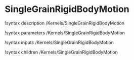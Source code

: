 <!-- MOOSE Documentation Stub: Remove this when content is added. -->

# SingleGrainRigidBodyMotion
!syntax description /Kernels/SingleGrainRigidBodyMotion

!syntax parameters /Kernels/SingleGrainRigidBodyMotion

!syntax inputs /Kernels/SingleGrainRigidBodyMotion

!syntax children /Kernels/SingleGrainRigidBodyMotion
